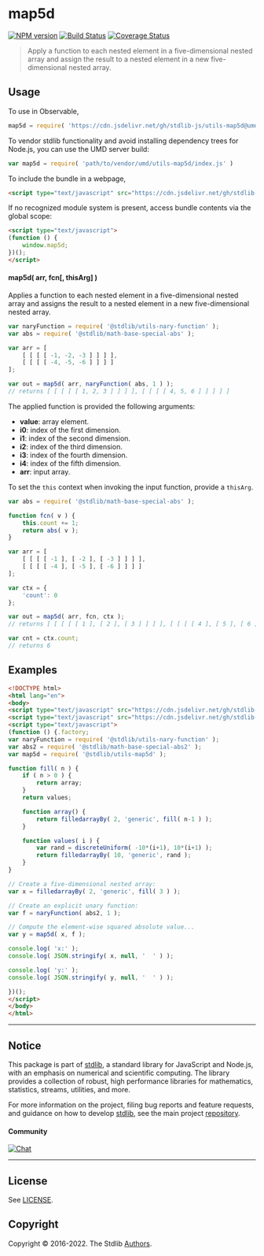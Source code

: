 <!--

@license Apache-2.0

Copyright (c) 2021 The Stdlib Authors.

Licensed under the Apache License, Version 2.0 (the "License");
you may not use this file except in compliance with the License.
You may obtain a copy of the License at

   http://www.apache.org/licenses/LICENSE-2.0

Unless required by applicable law or agreed to in writing, software
distributed under the License is distributed on an "AS IS" BASIS,
WITHOUT WARRANTIES OR CONDITIONS OF ANY KIND, either express or implied.
See the License for the specific language governing permissions and
limitations under the License.

-->

# map5d

[![NPM version][npm-image]][npm-url] [![Build Status][test-image]][test-url] [![Coverage Status][coverage-image]][coverage-url] <!-- [![dependencies][dependencies-image]][dependencies-url] -->

> Apply a function to each nested element in a five-dimensional nested array and assign the result to a nested element in a new five-dimensional nested array.

<!-- Section to include introductory text. Make sure to keep an empty line after the intro `section` element and another before the `/section` close. -->

<section class="intro">

</section>

<!-- /.intro -->

<!-- Package usage documentation. -->



<section class="usage">

## Usage

To use in Observable,

```javascript
map5d = require( 'https://cdn.jsdelivr.net/gh/stdlib-js/utils-map5d@umd/browser.js' )
```

To vendor stdlib functionality and avoid installing dependency trees for Node.js, you can use the UMD server build:

```javascript
var map5d = require( 'path/to/vendor/umd/utils-map5d/index.js' )
```

To include the bundle in a webpage,

```html
<script type="text/javascript" src="https://cdn.jsdelivr.net/gh/stdlib-js/utils-map5d@umd/browser.js"></script>
```

If no recognized module system is present, access bundle contents via the global scope:

```html
<script type="text/javascript">
(function () {
    window.map5d;
})();
</script>
```

#### map5d( arr, fcn\[, thisArg] )

Applies a function to each nested element in a five-dimensional nested array and assigns the result to a nested element in a new five-dimensional nested array.

```javascript
var naryFunction = require( '@stdlib/utils-nary-function' );
var abs = require( '@stdlib/math-base-special-abs' );

var arr = [
    [ [ [ [ -1, -2, -3 ] ] ] ],
    [ [ [ [ -4, -5, -6 ] ] ] ]
];

var out = map5d( arr, naryFunction( abs, 1 ) );
// returns [ [ [ [ [ 1, 2, 3 ] ] ] ], [ [ [ [ 4, 5, 6 ] ] ] ] ]
```

The applied function is provided the following arguments:

-   **value**: array element.
-   **i0**: index of the first dimension.
-   **i1**: index of the second dimension.
-   **i2**: index of the third dimension.
-   **i3**: index of the fourth dimension.
-   **i4**: index of the fifth dimension.
-   **arr**: input array.

To set the `this` context when invoking the input function, provide a `thisArg`.

<!-- eslint-disable no-invalid-this -->

```javascript
var abs = require( '@stdlib/math-base-special-abs' );

function fcn( v ) {
    this.count += 1;
    return abs( v );
}

var arr = [
    [ [ [ [ -1 ], [ -2 ], [ -3 ] ] ] ],
    [ [ [ [ -4 ], [ -5 ], [ -6 ] ] ] ]
];

var ctx = {
    'count': 0
};

var out = map5d( arr, fcn, ctx );
// returns [ [ [ [ [ 1 ], [ 2 ], [ 3 ] ] ] ], [ [ [ [ 4 ], [ 5 ], [ 6 ] ] ] ] ]

var cnt = ctx.count;
// returns 6
```

</section>

<!-- /.usage -->

<!-- Package usage notes. Make sure to keep an empty line after the `section` element and another before the `/section` close. -->

<section class="notes">

</section>

<!-- /.notes -->

<!-- Package usage examples. -->

<section class="examples">

## Examples

<!-- eslint no-undef: "error" -->

```html
<!DOCTYPE html>
<html lang="en">
<body>
<script type="text/javascript" src="https://cdn.jsdelivr.net/gh/stdlib-js/array-filled-by@umd/browser.js"></script>
<script type="text/javascript" src="https://cdn.jsdelivr.net/gh/stdlib-js/random-base-discrete-uniform@umd/browser.js"></script>
<script type="text/javascript">
(function () {.factory;
var naryFunction = require( '@stdlib/utils-nary-function' );
var abs2 = require( '@stdlib/math-base-special-abs2' );
var map5d = require( '@stdlib/utils-map5d' );

function fill( n ) {
    if ( n > 0 ) {
        return array;
    }
    return values;

    function array() {
        return filledarrayBy( 2, 'generic', fill( n-1 ) );
    }

    function values( i ) {
        var rand = discreteUniform( -10*(i+1), 10*(i+1) );
        return filledarrayBy( 10, 'generic', rand );
    }
}

// Create a five-dimensional nested array:
var x = filledarrayBy( 2, 'generic', fill( 3 ) );

// Create an explicit unary function:
var f = naryFunction( abs2, 1 );

// Compute the element-wise squared absolute value...
var y = map5d( x, f );

console.log( 'x:' );
console.log( JSON.stringify( x, null, '  ' ) );

console.log( 'y:' );
console.log( JSON.stringify( y, null, '  ' ) );

})();
</script>
</body>
</html>
```

</section>

<!-- /.examples -->

<!-- Section to include cited references. If references are included, add a horizontal rule *before* the section. Make sure to keep an empty line after the `section` element and another before the `/section` close. -->

<section class="references">

</section>

<!-- /.references -->

<!-- Section for related `stdlib` packages. Do not manually edit this section, as it is automatically populated. -->

<section class="related">

</section>

<!-- /.related -->

<!-- Section for all links. Make sure to keep an empty line after the `section` element and another before the `/section` close. -->


<section class="main-repo" >

* * *

## Notice

This package is part of [stdlib][stdlib], a standard library for JavaScript and Node.js, with an emphasis on numerical and scientific computing. The library provides a collection of robust, high performance libraries for mathematics, statistics, streams, utilities, and more.

For more information on the project, filing bug reports and feature requests, and guidance on how to develop [stdlib][stdlib], see the main project [repository][stdlib].

#### Community

[![Chat][chat-image]][chat-url]

---

## License

See [LICENSE][stdlib-license].


## Copyright

Copyright &copy; 2016-2022. The Stdlib [Authors][stdlib-authors].

</section>

<!-- /.stdlib -->

<!-- Section for all links. Make sure to keep an empty line after the `section` element and another before the `/section` close. -->

<section class="links">

[npm-image]: http://img.shields.io/npm/v/@stdlib/utils-map5d.svg
[npm-url]: https://npmjs.org/package/@stdlib/utils-map5d

[test-image]: https://github.com/stdlib-js/utils-map5d/actions/workflows/test.yml/badge.svg?branch=main
[test-url]: https://github.com/stdlib-js/utils-map5d/actions/workflows/test.yml?query=branch:main

[coverage-image]: https://img.shields.io/codecov/c/github/stdlib-js/utils-map5d/main.svg
[coverage-url]: https://codecov.io/github/stdlib-js/utils-map5d?branch=main

<!--

[dependencies-image]: https://img.shields.io/david/stdlib-js/utils-map5d.svg
[dependencies-url]: https://david-dm.org/stdlib-js/utils-map5d/main

-->

[chat-image]: https://img.shields.io/gitter/room/stdlib-js/stdlib.svg
[chat-url]: https://gitter.im/stdlib-js/stdlib/

[stdlib]: https://github.com/stdlib-js/stdlib

[stdlib-authors]: https://github.com/stdlib-js/stdlib/graphs/contributors

[umd]: https://github.com/umdjs/umd
[es-module]: https://developer.mozilla.org/en-US/docs/Web/JavaScript/Guide/Modules

[deno-url]: https://github.com/stdlib-js/utils-map5d/tree/deno
[umd-url]: https://github.com/stdlib-js/utils-map5d/tree/umd
[esm-url]: https://github.com/stdlib-js/utils-map5d/tree/esm
[branches-url]: https://github.com/stdlib-js/utils-map5d/blob/main/branches.md

[stdlib-license]: https://raw.githubusercontent.com/stdlib-js/utils-map5d/main/LICENSE

</section>

<!-- /.links -->

